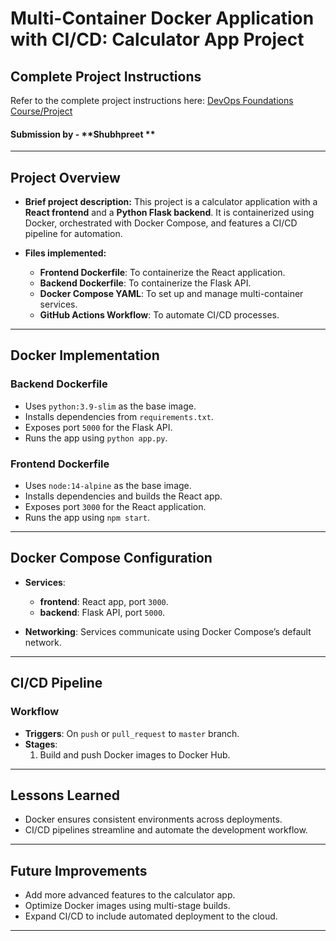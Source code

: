 # Multi-Container Docker Application with CI/CD: Calculator App Project

## Complete Project Instructions
Refer to the complete project instructions here: [DevOps Foundations Course/Project](https://github.com/shiftkey-labs/DevOps-Foundations-Course/tree/master/Project)

#### Submission by - **Shubhpreet **

---

## Project Overview

- **Brief project description:**
  This project is a calculator application with a **React frontend** and a **Python Flask backend**. It is containerized using Docker, orchestrated with Docker Compose, and features a CI/CD pipeline for automation.

- **Files implemented:**
  - **Frontend Dockerfile**: To containerize the React application.
  - **Backend Dockerfile**: To containerize the Flask API.
  - **Docker Compose YAML**: To set up and manage multi-container services.
  - **GitHub Actions Workflow**: To automate CI/CD processes.

---

## Docker Implementation

### Backend Dockerfile
- Uses `python:3.9-slim` as the base image.
- Installs dependencies from `requirements.txt`.
- Exposes port `5000` for the Flask API.
- Runs the app using `python app.py`.

### Frontend Dockerfile
- Uses `node:14-alpine` as the base image.
- Installs dependencies and builds the React app.
- Exposes port `3000` for the React application.
- Runs the app using `npm start`.

---

## Docker Compose Configuration

- **Services**:
  - **frontend**: React app, port `3000`.
  - **backend**: Flask API, port `5000`.

- **Networking**: Services communicate using Docker Compose’s default network.

---

## CI/CD Pipeline

### Workflow
- **Triggers**: On `push` or `pull_request` to `master` branch.
- **Stages**:
  1. Build and push Docker images to Docker Hub.

---

## Lessons Learned

- Docker ensures consistent environments across deployments.
- CI/CD pipelines streamline and automate the development workflow.

---

## Future Improvements

- Add more advanced features to the calculator app.
- Optimize Docker images using multi-stage builds.
- Expand CI/CD to include automated deployment to the cloud.

---
